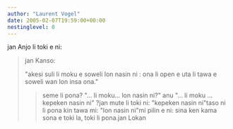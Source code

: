 ```yaml
---
author: "Laurent Vogel"
date: 2005-02-07T19:59:00+00:00
nestinglevel: 0
---
```

jan Anjo li toki e ni:
> jan Kanso:
> 
> "akesi suli li moku e soweli lon nasin ni : ona li open e uta li
> tawa e soweli wan lon insa ona."
>> seme li pona? "... li moku... lon nasin ni?" anu "... li moku ...
> kepeken nasin ni" ?jan mute li toki ni: "kepeken nasin ni"taso ni li pona kin tawa mi: "lon nasin ni"mi pilin e ni: sina ken kama sona e toki la, toki li pona.jan Lokan